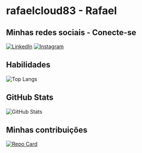 # rafaelcloud83 - Rafael

## Minhas redes sociais - Conecte-se

[![LinkedIn](https://img.shields.io/badge/LinkedIn-000?style=for-the-badge&logo=linkedin&logoColor=0E76A8)](https://www.linkedin.com/in/rafaelciriacodev/)
[![Instagram](https://img.shields.io/badge/Instagram-000?style=for-the-badge&logo=instagram)](https://www.instagram.com/rafaelciriacodev/)

## Habilidades
![Top Langs](https://github-readme-stats-git-masterrstaa-rickstaa.vercel.app/api/top-langs/?username=rafaelcloud83&layout=compact&bg_color=013&border_color=444&title_color=E94D5&text_color=FFF)

## GitHub Stats
![GitHub Stats](https://github-readme-stats.vercel.app/api?username=rafaelcloud83&theme=transparent&bg_color=013&border_color=444&show_icons=true&icon_color=30A3DC&title_color=E94D5&text_color=FFF)

## Minhas contribuições
[![Repo Card](https://github-readme-stats.vercel.app/api/pin/?username=rafaelcloud83&repo=cofrinho-Uninter&bg_color=013&border_color=444&show_icons=true&icon_color=30A3DC&title_color=E94D5&text_color=FFF)](https://github.com/rafaelcloud83/cofrinho-Uninter)